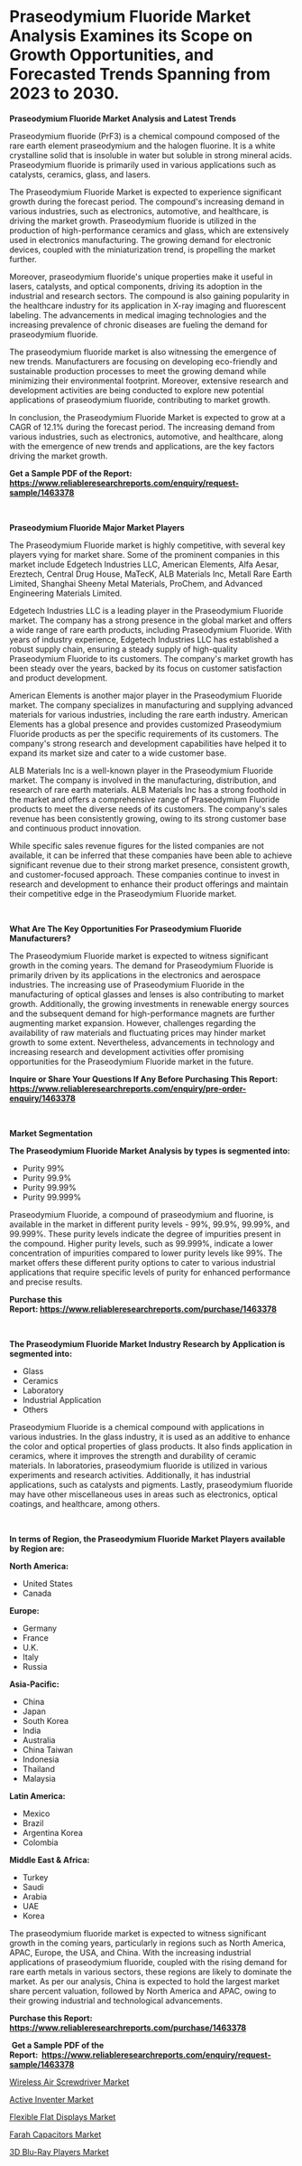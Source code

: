 <p><h1>Praseodymium Fluoride Market Analysis Examines its Scope on Growth Opportunities, and Forecasted Trends Spanning from 2023 to 2030.</h1></p><p><strong>Praseodymium Fluoride Market Analysis and Latest Trends</strong></p>
<p><p>Praseodymium fluoride (PrF3) is a chemical compound composed of the rare earth element praseodymium and the halogen fluorine. It is a white crystalline solid that is insoluble in water but soluble in strong mineral acids. Praseodymium fluoride is primarily used in various applications such as catalysts, ceramics, glass, and lasers.</p><p>The Praseodymium Fluoride Market is expected to experience significant growth during the forecast period. The compound's increasing demand in various industries, such as electronics, automotive, and healthcare, is driving the market growth. Praseodymium fluoride is utilized in the production of high-performance ceramics and glass, which are extensively used in electronics manufacturing. The growing demand for electronic devices, coupled with the miniaturization trend, is propelling the market further.</p><p>Moreover, praseodymium fluoride's unique properties make it useful in lasers, catalysts, and optical components, driving its adoption in the industrial and research sectors. The compound is also gaining popularity in the healthcare industry for its application in X-ray imaging and fluorescent labeling. The advancements in medical imaging technologies and the increasing prevalence of chronic diseases are fueling the demand for praseodymium fluoride.</p><p>The praseodymium fluoride market is also witnessing the emergence of new trends. Manufacturers are focusing on developing eco-friendly and sustainable production processes to meet the growing demand while minimizing their environmental footprint. Moreover, extensive research and development activities are being conducted to explore new potential applications of praseodymium fluoride, contributing to market growth.</p><p>In conclusion, the Praseodymium Fluoride Market is expected to grow at a CAGR of 12.1% during the forecast period. The increasing demand from various industries, such as electronics, automotive, and healthcare, along with the emergence of new trends and applications, are the key factors driving the market growth.</p></p>
<p><strong>Get a Sample PDF of the Report:&nbsp; <a href="https://www.reliableresearchreports.com/enquiry/request-sample/1463378">https://www.reliableresearchreports.com/enquiry/request-sample/1463378</a></strong></p>
<p>&nbsp;</p>
<p><strong>Praseodymium Fluoride Major Market Players</strong></p>
<p><p>The Praseodymium Fluoride market is highly competitive, with several key players vying for market share. Some of the prominent companies in this market include Edgetech Industries LLC, American Elements, Alfa Aesar, Ereztech, Central Drug House, MaTecK, ALB Materials Inc, Metall Rare Earth Limited, Shanghai Sheeny Metal Materials, ProChem, and Advanced Engineering Materials Limited.</p><p>Edgetech Industries LLC is a leading player in the Praseodymium Fluoride market. The company has a strong presence in the global market and offers a wide range of rare earth products, including Praseodymium Fluoride. With years of industry experience, Edgetech Industries LLC has established a robust supply chain, ensuring a steady supply of high-quality Praseodymium Fluoride to its customers. The company's market growth has been steady over the years, backed by its focus on customer satisfaction and product development.</p><p>American Elements is another major player in the Praseodymium Fluoride market. The company specializes in manufacturing and supplying advanced materials for various industries, including the rare earth industry. American Elements has a global presence and provides customized Praseodymium Fluoride products as per the specific requirements of its customers. The company's strong research and development capabilities have helped it to expand its market size and cater to a wide customer base.</p><p>ALB Materials Inc is a well-known player in the Praseodymium Fluoride market. The company is involved in the manufacturing, distribution, and research of rare earth materials. ALB Materials Inc has a strong foothold in the market and offers a comprehensive range of Praseodymium Fluoride products to meet the diverse needs of its customers. The company's sales revenue has been consistently growing, owing to its strong customer base and continuous product innovation.</p><p>While specific sales revenue figures for the listed companies are not available, it can be inferred that these companies have been able to achieve significant revenue due to their strong market presence, consistent growth, and customer-focused approach. These companies continue to invest in research and development to enhance their product offerings and maintain their competitive edge in the Praseodymium Fluoride market.</p></p>
<p>&nbsp;</p>
<p><strong>What Are The Key Opportunities For Praseodymium Fluoride Manufacturers?</strong></p>
<p><p>The Praseodymium Fluoride market is expected to witness significant growth in the coming years. The demand for Praseodymium Fluoride is primarily driven by its applications in the electronics and aerospace industries. The increasing use of Praseodymium Fluoride in the manufacturing of optical glasses and lenses is also contributing to market growth. Additionally, the growing investments in renewable energy sources and the subsequent demand for high-performance magnets are further augmenting market expansion. However, challenges regarding the availability of raw materials and fluctuating prices may hinder market growth to some extent. Nevertheless, advancements in technology and increasing research and development activities offer promising opportunities for the Praseodymium Fluoride market in the future.</p></p>
<p><strong>Inquire or Share Your Questions If Any Before Purchasing This Report: <a href="https://www.reliableresearchreports.com/enquiry/pre-order-enquiry/1463378">https://www.reliableresearchreports.com/enquiry/pre-order-enquiry/1463378</a></strong></p>
<p>&nbsp;</p>
<p><strong>Market Segmentation</strong></p>
<p><strong>The Praseodymium Fluoride Market Analysis by types is segmented into:</strong></p>
<p><ul><li>Purity 99%</li><li>Purity 99.9%</li><li>Purity 99.99%</li><li>Purity 99.999%</li></ul></p>
<p><p>Praseodymium Fluoride, a compound of praseodymium and fluorine, is available in the market in different purity levels - 99%, 99.9%, 99.99%, and 99.999%. These purity levels indicate the degree of impurities present in the compound. Higher purity levels, such as 99.999%, indicate a lower concentration of impurities compared to lower purity levels like 99%. The market offers these different purity options to cater to various industrial applications that require specific levels of purity for enhanced performance and precise results.</p></p>
<p><strong>Purchase this Report:&nbsp;<a href="https://www.reliableresearchreports.com/purchase/1463378">https://www.reliableresearchreports.com/purchase/1463378</a></strong></p>
<p>&nbsp;</p>
<p><strong>The Praseodymium Fluoride Market Industry Research by Application is segmented into:</strong></p>
<p><ul><li>Glass</li><li>Ceramics</li><li>Laboratory</li><li>Industrial Application</li><li>Others</li></ul></p>
<p><p>Praseodymium Fluoride is a chemical compound with applications in various industries. In the glass industry, it is used as an additive to enhance the color and optical properties of glass products. It also finds application in ceramics, where it improves the strength and durability of ceramic materials. In laboratories, praseodymium fluoride is utilized in various experiments and research activities. Additionally, it has industrial applications, such as catalysts and pigments. Lastly, praseodymium fluoride may have other miscellaneous uses in areas such as electronics, optical coatings, and healthcare, among others.</p></p>
<p>&nbsp;</p>
<p><strong>In terms of Region, the Praseodymium Fluoride Market Players available by Region are:</strong></p>
<p>
    <p> <strong> North America: </strong>
        <ul>
            <li>United States</li>
            <li>Canada</li>
        </ul>
        </p> 
    <p> <strong> Europe: </strong>
        <ul>
            <li>Germany</li>
            <li>France</li>
            <li>U.K.</li>
            <li>Italy</li>
            <li>Russia</li>
        </ul>
        </p> 
    <p> <strong> Asia-Pacific: </strong>
        <ul>
            <li>China</li>
            <li>Japan</li>
            <li>South Korea</li>
            <li>India</li>
            <li>Australia</li>
            <li>China Taiwan</li>
            <li>Indonesia</li>
            <li>Thailand</li>
            <li>Malaysia</li>
        </ul>
        </p> 
    <p> <strong> Latin America: </strong>
        <ul>
            <li>Mexico</li>
            <li>Brazil</li>
            <li>Argentina Korea</li>
            <li>Colombia</li>
        </ul>
        </p> 
    <p> <strong> Middle East & Africa: </strong>
        <ul>
            <li>Turkey</li>
            <li>Saudi</li>
            <li>Arabia</li>
            <li>UAE</li>
            <li>Korea</li>
        </ul>
    </p>
    </p>
<p><p>The praseodymium fluoride market is expected to witness significant growth in the coming years, particularly in regions such as North America, APAC, Europe, the USA, and China. With the increasing industrial applications of praseodymium fluoride, coupled with the rising demand for rare earth metals in various sectors, these regions are likely to dominate the market. As per our analysis, China is expected to hold the largest market share percent valuation, followed by North America and APAC, owing to their growing industrial and technological advancements.</p></p>
<p><strong>Purchase this Report: <a href="https://www.reliableresearchreports.com/purchase/1463378">https://www.reliableresearchreports.com/purchase/1463378</a></strong></p>
<p>&nbsp;<strong>Get a Sample PDF of the Report:&nbsp;&nbsp;<a href="https://www.reliableresearchreports.com/enquiry/request-sample/1463378">https://www.reliableresearchreports.com/enquiry/request-sample/1463378</a></strong></p>
<p><strong></strong></p>
<p><p><a href="https://medium.com/@linneahilll6456/wireless-air-screwdriver-market-size-and-market-trends-complete-industry-overview-2023-to-2030-f90bc30a64b7">Wireless Air Screwdriver Market</a></p><p><a href="https://medium.com/@bonniehoppe2023/active-inventer-market-size-market-outlook-and-market-forecast-2023-to-2030-586b3f500350">Active Inventer Market</a></p><p><a href="https://medium.com/@there.mix.bring/flexible-flat-displays-market-analysis-and-sze-forecasted-for-period-from-2023-to-2030-452ccefbcdf1">Flexible Flat Displays Market</a></p><p><a href="https://medium.com/@read.code.store/farah-capacitors-market-the-key-to-successful-business-strategy-forecast-till-2030-ff65a12cf9eb">Farah Capacitors Market</a></p><p><a href="https://medium.com/@half.skull.am/3d-blu-ray-players-market-research-report-its-history-and-forecast-2023-to-2030-d70cf86ac8ec">3D Blu-Ray Players Market</a></p></p>